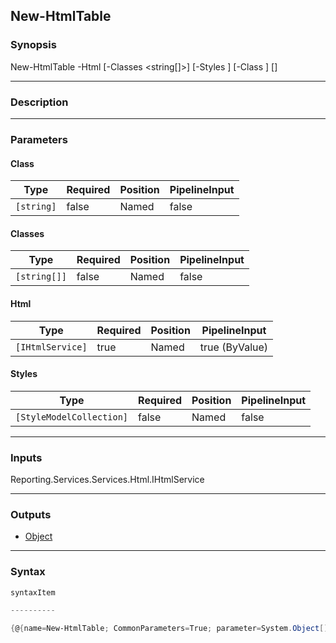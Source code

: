 New-HtmlTable
-------------

### Synopsis

New-HtmlTable -Html <IHtmlService> [-Classes <string[]>] [-Styles <StyleModelCollection>] [-Class <string>] [<CommonParameters>]

---

### Description

---

### Parameters
#### **Class**

|Type      |Required|Position|PipelineInput|
|----------|--------|--------|-------------|
|`[string]`|false   |Named   |false        |

#### **Classes**

|Type        |Required|Position|PipelineInput|
|------------|--------|--------|-------------|
|`[string[]]`|false   |Named   |false        |

#### **Html**

|Type            |Required|Position|PipelineInput |
|----------------|--------|--------|--------------|
|`[IHtmlService]`|true    |Named   |true (ByValue)|

#### **Styles**

|Type                    |Required|Position|PipelineInput|
|------------------------|--------|--------|-------------|
|`[StyleModelCollection]`|false   |Named   |false        |

---

### Inputs
Reporting.Services.Services.Html.IHtmlService

---

### Outputs
* [Object](https://learn.microsoft.com/en-us/dotnet/api/System.Object)

---

### Syntax
```PowerShell
syntaxItem
```
```PowerShell
----------
```
```PowerShell
{@{name=New-HtmlTable; CommonParameters=True; parameter=System.Object[]}}
```
